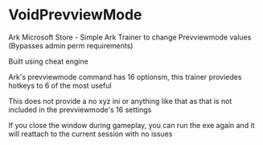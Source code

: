 # VoidPrevviewMode
Ark Microsoft Store - Simple Ark Trainer to change Prevviewmode values (Bypasses admin perm requirements)


Built using cheat engine

Ark's prevviewmode command has 16 optionsm, this trainer proviedes hotkeys to 6 of the most useful

This does not provide a no xyz ini or anything like that as that is not included in the prevviewmode's 16 settings 

If you close the window during gameplay, you can run the exe again and it will reattach to the current session with no issues
